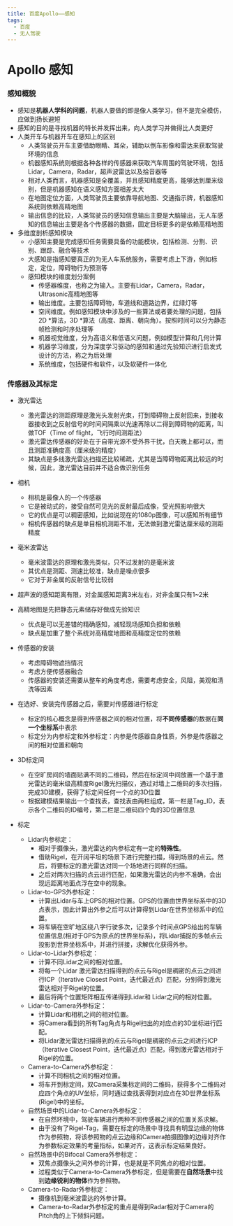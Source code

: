 ```yaml
---
title: 百度Apollo——感知
tags:
  - 百度
  - 无人驾驶
---
```


# Apollo 感知

### 感知概貌

- 感知是**机器人学科的问题**，机器人要做的即是像人类学习，但不是完全模仿，应做到扬长避短
- 感知的目的是寻找机器的特长并发挥出来，向人类学习并做得比人类更好
- 人类开车与机器开车在感知上的区别
  - 人类驾驶员开车主要借助眼睛、耳朵，辅助以倒车影像和雷达来获取驾驶环境的信息
  - 机器感知系统则根据各种各样的传感器来获取汽车周围的驾驶环境，包括Lidar，Camera，Radar，超声波雷达以及拾音器等
  - 相对人类而言，机器感知是全覆盖，并且感知精度更高，能够达到厘米级别，但是机器感知在语义感知方面相差太大
  - 在地图定位方面，人类驾驶员主要依靠导航地图、交通指示牌，机器感知系统则依赖高精地图
  - 输出信息的比较，人类驾驶员的感知信息输出主要是大脑输出，无人车感知的信息输出主要是各个传感器的数据，固定目标更多的是依赖高精地图
- 多维度剖析感知模块
  - 小感知主要是完成感知任务需要具备的功能模块，包括检测、分割、识别、跟踪、融合等技术
  - 大感知是指感知要真正的为无人车系统服务，需要考虑上下游，例如标定，定位，障碍物行为预测等
  - 感知模块的维度划分案例
    - 传感器维度，也称之为输入。主要有Lidar，Camera，Radar，Ultrasonic高精地图等
    - 输出维度。主要包括障碍物，车道线和道路边界，红绿灯等
    - 空间维度。例如感知模块中涉及的一些算法或者要处理的问题，包括2D *算法，3D *算法（高度、距离、朝向角）。按照时间可以分为静态帧检测和时序处理等
    - 机器视觉维度，分为高语义和低语义问题，例如模型计算和几何计算
    - 机器学习维度，分为深度学习驱动的感知和通过先验知识进行启发式设计的方法，称之为后处理
    - 系统维度，包括硬件和软件，以及软硬件一体化

### 传感器及其标定

- 激光雷达
  - 激光雷达的测距原理是激光头发射光束，打到障碍物上反射回来，到接收器接收到之反射信号的时间间隔乘以光速再除以二得到障碍物的距离，叫做TOF（Time of flight，飞行时间测距法）
  - 激光雷达传感器的好处在于自带光源不受外界干扰，白天晚上都可以，而且测距准确度高（厘米级的精度）
  - 其缺点是多线激光雷达扫描还比较稀疏，尤其是当障碍物距离比较远的时候，因此，激光雷达目前并不适合做识别任务
- 相机
  - 相机是最像人的一个传感器
  - 它是被动式的，接受自然可见光的反射最后成像，受光照影响很大
  - 它的优点是可以稠密感知，比如说现在的1080p图像，可以感知所有细节
  - 相机传感器的缺点是单目相机测距不准，无法做到激光雷达厘米级的测距精度
- 毫米波雷达
  - 毫米波雷达的原理和激光类似，只不过发射的是毫米波
  - 其优点是测距、测速比较准，缺点是噪点很多
  - 它对于非金属的反射信号比较弱
- 超声波的感知距离有限，对金属感知距离3米左右，对非金属只有1~2米
- 高精地图是先把静态元素储存好做成先验知识
  - 优点是可以无差错的精确感知，减轻现场感知负担和依赖
  - 缺点是加重了整个系统对高精度地图和高精度定位的依赖
- 传感器的安装
  - 考虑障碍物遮挡情况
  - 考虑方便传感器融合
  - 传感器的安装还需要从整车的角度考虑，需要考虑安全，风阻，美观和清洗等因素

- 在选好、安装完传感器之后，需要对传感器进行标定
  - 标定的核心概念是得到传感器之间的相对位置，将**不同传感器**的数据在**同一个坐标系**中表示
  - 标定分为内参标定和外参标定：内参是传感器自身性质，外参是传感器之间的相对位置和朝向
- 3D标定间
  - 在空旷房间的墙面贴满不同的二维码，然后在标定间中间放置一个基于激光雷达的毫米级高精度Rigel激光扫描仪，通过对墙上二维码的多次扫描，完成3D建模，获得了标定间任何一个点的3D位置
  - 根据建模结果输出一个查找表，查找表由两栏组成，第一栏是Tag_ID，表示各个二维码的ID编号，第二栏是二维码四个角的3D位置信息
- 标定
  - Lidar内参标定：
    - 相对于摄像头，激光雷达的内参标定有一定的**特殊性**。
    - 借助Rigel，在开阔平坦的场景下进行完整扫描，得到场景的点云。然后，将要标定的激光雷达对同一个场地进行同样的扫描。
    - 之后对两次扫描的点云进行匹配，如果激光雷达的内参不准确，会出现远距离地面点浮在空中的现象。
  - Lidar-to-GPS外参标定：
    - 计算出Lidar与车上GPS的相对位置。GPS的位置由世界坐标系中的3D点表示，因此计算出外参之后可以计算得到Lidar在世界坐标系中的位置。
    - 将车辆在空旷地区绕八字行驶多次，记录多个时间点GPS给出的车辆位置信息(相对于GPS为原点的世界坐标系)，将Lidar捕捉的多帧点云投影到世界坐标系中，并进行拼接，求解优化获得外参。
  - Lidar-to-Lidar外参标定：
    - 计算不同Lidar之间的相对位置。
    - 将每一个Lidar 激光雷达扫描得到的点云与Rigel是稠密的点云之间进行ICP（Iterative Closest Point，迭代最近点）匹配，分别得到激光雷达相对于Rigel的位置。
    - 最后将两个位置矩阵相互传递得到Lidar和 Lidar之间的相对位置。
  - Lidar-to-Camera外参标定：
    - 计算Lidar和相机之间的相对位置。
    - 将Camera看到的所有Tag角点与Rigel扫出的对应点的3D坐标进行匹配。
    - 将Lidar激光雷达扫描得到的点云与Rigel是稠密的点云之间进行ICP（Iterative Closest Point，迭代最近点）匹配，得到激光雷达相对于Rigel的位置。
  - Camera-to-Camera外参标定：
    - 计算不同相机之间的相对位置。
    - 将车开到标定间，双Camera采集标定间的二维码，获得多个二维码对应四个角点的UV坐标，同时通过查找表得到对应点在3D世界坐标系(Rigel)中的坐标。
  - 自然场景中的Lidar-to-Camera外参标定：
    - 在自然环境中，驾驶车辆进行两种不同传感器之间的位置关系求解。
    - 由于没有了Rigel-Tag，需要在标定的场景中寻找具有明显边缘的物体作为参照物，将该参照物的点云边缘和Camera拍摄图像的边缘对齐作为参数标定效果的考量指标，如果对齐，这表示标定结果良好。
  - 自然场景中的Bifocal Camera外参标定：
    - 双焦点摄像头之间外参的计算，也是就是不同焦点的相对位置。
    - 过程类似于Camera-to-Camera外参标定，但是需要在**自然场景**中找到**边缘锐利的物体**作为参照物。
  - Camera-to-Radar外参标定：
    - 摄像机到毫米波雷达的外参计算。
    - Camera-to-Radar外参标定的重点是得到Radar相对于Camera的Pitch角的上下倾斜问题。